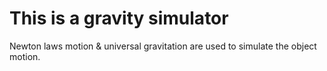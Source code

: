 # This is a gravity simulator
Newton laws motion & universal gravitation are used to simulate the object motion.
